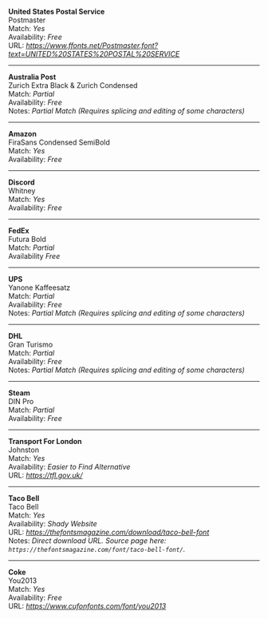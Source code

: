 **United States Postal Service**  
Postmaster  
Match: *Yes*  
Availability: *Free*  
URL: *https://www.ffonts.net/Postmaster.font?text=UNITED%20STATES%20POSTAL%20SERVICE*  

---

**Australia Post**  
Zurich Extra Black & Zurich Condensed  
Match: *Partial*  
Availability: *Free*  
Notes: *Partial Match (Requires splicing and editing of some characters)*  

---

**Amazon**  
FiraSans Condensed SemiBold  
Match: *Yes*  
Availability: *Free*  

---

**Discord**  
Whitney  
Match: *Yes*  
Availability: *Free*  

---

**FedEx**  
Futura Bold  
Match: *Partial*  
Availability *Free*  

---

**UPS**  
Yanone Kaffeesatz  
Match: *Partial*  
Availability: *Free*  
Notes: *Partial Match (Requires splicing and editing of some characters)*  

---

**DHL**  
Gran Turismo  
Match: *Partial*  
Availability: *Free*  
Notes: *Partial Match (Requires splicing and editing of some characters)*  

---

**Steam**  
DIN Pro  
Match: *Partial*  
Availability: *Free*  

---

**Transport For London**  
Johnston  
Match: *Yes*  
Availability: *Easier to Find Alternative*  
URL: *https://tfl.gov.uk/*  

---

**Taco Bell**  
Taco Bell  
Match: *Yes*  
Availability: *Shady Website*  
URL: *https://thefontsmagazine.com/download/taco-bell-font*  
Notes: *Direct download URL. Source page here: `https://thefontsmagazine.com/font/taco-bell-font/`.*  

---

**Coke**  
You2013  
Match: *Yes*  
Availability: *Free*  
URL: *https://www.cufonfonts.com/font/you2013*  

